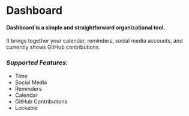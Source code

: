 # Dashboard
#### Dashboard is a simple and straightforward organizational tool.
It brings together your calendar, reminders, social media accounts, and currently shows GitHub contributions.

### _Supported Features:_
* Time
* Social Media
* Reminders
* Calendar
* GitHub Contributions
* Lockable